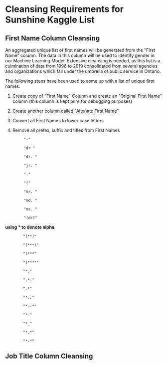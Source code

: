 # **Cleansing Requirements for Sunshine Kaggle List**
## First Name Column Cleansing
An aggregated unique list of first names will be generated from the "First Name" column.  The data in this column will be used to identify gender in our Machine Learning Model.  Extensive cleansing is needed, as this list is a culmination of data from 1996 to 2019 consolidated from several agencies and organizations which fall under the umbrella of public service in Ontario.

The following steps have been used to come up with a list of unique first names:
1) Create copy of "First Name" Column and create an "Original First Name" column (this column is kept pure for debugging purposes)
2) Create another column called "Altenate First Name"
3) Convert all First Names to lower case letters
4) Remove all prefex, suffix and titles from First Names
           
            "-"
            
            "dr "
            
            "dr. "
            
            "jr. "
            
            "."
            
            "("
            
            "mr. "
            
            "md. "
            
            "ms. "
            
            "(dr)"


  **using * to denote alpha**
  
            "(**)"
            
            "(***)"
            
            "(***"
            
            "(****"
            
            "*."
            
            ".*."
            
            ".*"
            
            "*.."
            
            "*.-*"
            
            "*-"
            
            "*_"
            
            "*.*"
            
            "*-*"


## Job Title Column Cleansing
